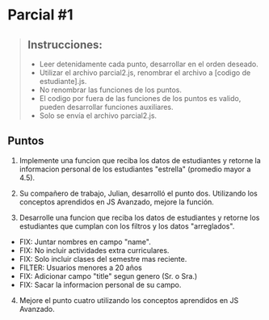 # Parcial #1

> ## Instrucciones:
>
> - Leer detenidamente cada punto, desarrollar en el orden deseado.
> - Utilizar el archivo parcial2.js, renombrar el archivo a [codigo de estudiante].js.
> - No renombrar las funciones de los puntos.
> - El codigo por fuera de las funciones de los puntos es valido, pueden desarrollar funciones auxiliares.
> - Solo se envía el archivo parcial2.js.

## Puntos

1. Implemente una funcion que reciba los datos de estudiantes y retorne la informacion personal de los estudiantes "estrella" (promedio mayor a 4.5).

2. Su compañero de trabajo, Julian, desarrolló el punto dos. Utilizando los conceptos aprendidos en JS Avanzado, mejore la función.

3. Desarrolle una funcion que reciba los datos de estudiantes y retorne los estudiantes que cumplan con los filtros y los datos "arreglados".

- FIX: Juntar nombres en campo "name".
- FIX: No incluir actividades extra curriculares.
- FIX: Solo incluir clases del semestre mas reciente.
- FILTER: Usuarios menores a 20 años
- FIX: Adicionar campo "title" segun genero (Sr. o Sra.)
- FIX: Sacar la informacion personal de su campo.

4. Mejore el punto cuatro utilizando los conceptos aprendidos en JS Avanzado.
